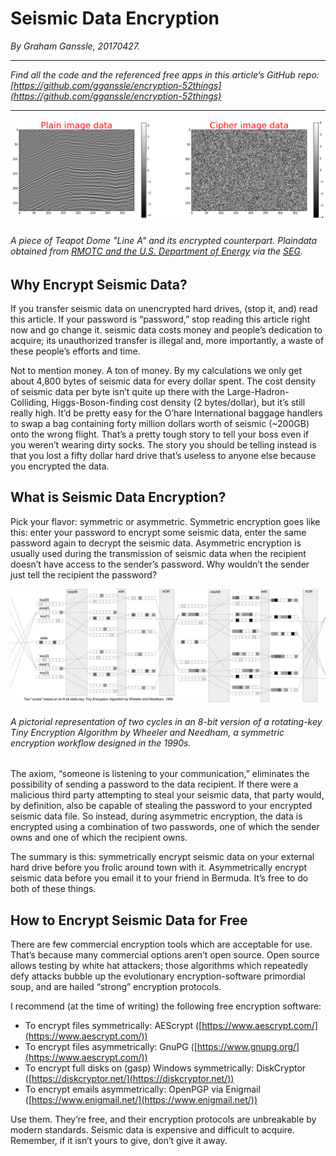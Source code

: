 # Seismic Data Encryption

*By Graham Ganssle, 20170427.*

---

*Find all the code and the referenced free apps in this article’s GitHub repo: [https://github.com/gganssle/encryption-52things](https://github.com/gganssle/encryption-52things)*

---

![Encrypted Seismic Line](../figures/GRAM_fig1.png "Encrypted Seismic Line")
###### A piece of Teapot Dome "Line A" and its encrypted counterpart. Plaindata obtained from [RMOTC and the U.S. Department of Energy](https://energy.gov/node/1012461/datasets.html) via the [SEG](http://wiki.seg.org/wiki/Teapot_dome_3D_survey).

## Why Encrypt Seismic Data?

If you transfer seismic data on unencrypted hard drives, (stop it, and) read this article. If your password is “password,” stop reading this article right now and go change it. seismic data costs money and people’s dedication to acquire; its unauthorized transfer is illegal and, more importantly, a waste of these people’s efforts and time.

Not to mention money. A ton of money. By my calculations we only get about 4,800 bytes of seismic data for every dollar spent. The cost density of seismic data per byte isn’t quite up there with the Large-Hadron-Colliding, Higgs-Boson-finding cost density (2 bytes/dollar), but it’s still really high. It’d be pretty easy for the O’hare International baggage handlers to swap a bag containing forty million dollars worth of seismic (~200GB) onto the wrong flight. That’s a pretty tough story to tell your boss even if you weren’t wearing dirty socks. The story you should be telling instead is that you lost a fifty dollar hard drive that’s useless to anyone else because you encrypted the data.

## What is Seismic Data Encryption?

Pick your flavor: symmetric or asymmetric. Symmetric encryption goes like this: enter your password to encrypt some seismic data, enter the same password again to decrypt the seismic data. Asymmetric encryption is usually used during the transmission of seismic data when the recipient doesn’t have access to the sender’s password. Why wouldn’t the sender just tell the recipient the password?

![TEA Algorithm](../figures/GRAM_fig2.png "TEA Algorithm")

###### *A pictorial representation of two cycles in an 8-bit version of a rotating-key Tiny Encryption Algorithm by Wheeler and Needham, a symmetric encryption workflow designed in the 1990s.*

The axiom, “someone is listening to your communication,” eliminates the possibility of sending a password to the data recipient. If there were a malicious third party attempting to steal your seismic data, that party would, by definition, also be capable of stealing the password to your encrypted seismic data file. So instead, during asymmetric encryption, the data is encrypted using a combination of two passwords, one of which the sender owns and one of which the recipient owns.

The summary is this: symmetrically encrypt seismic data on your external hard drive before you frolic around town with it. Asymmetrically encrypt seismic data before you email it to your friend in Bermuda. It’s free to do both of these things.

## How to Encrypt Seismic Data for Free

There are few commercial encryption tools which are acceptable for use. That’s because many commercial options aren’t open source. Open source allows testing by white hat attackers; those algorithms which repeatedly defy attacks bubble up the evolutionary encryption-software primordial soup, and are hailed “strong” encryption protocols.

I recommend (at the time of writing) the following free encryption software:

* To encrypt files symmetrically: AEScrypt ([https://www.aescrypt.com/](https://www.aescrypt.com/))
* To encrypt files asymmetrically: GnuPG ([https://www.gnupg.org/](https://www.aescrypt.com/))
* To encrypt full disks on (gasp) Windows symmetrically: DiskCryptor ([https://diskcryptor.net/](https://diskcryptor.net/))
* To encrypt emails asymmetrically: OpenPGP via Enigmail ([https://www.enigmail.net/](https://www.enigmail.net/))

Use them. They’re free, and their encryption protocols are unbreakable by modern standards. Seismic data is expensive and difficult to acquire. Remember, if it isn’t yours to give, don’t give it away.

